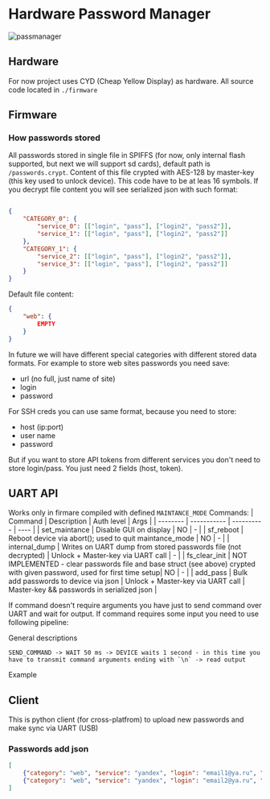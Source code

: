 # Hardware Password Manager

![passmanager](https://github.com/user-attachments/assets/01ae791b-53bd-465e-a10c-61364f054fff)

## Hardware

For now project uses CYD (Cheap Yellow Display) as hardware. All source code located in `./firmware`

## Firmware

### How passwords stored
All passwords stored in single file in SPIFFS (for now, only internal flash supported, but next we will support sd cards), default path is `/passwords.crypt`. Content of this file crypted with AES-128 by master-key (this key used to unlock device). This code have to be at leas 16 symbols. If you decrypt file content you will see serialized json with such format:

```json

{
    "CATEGORY_0": {
        "service_0": [["login", "pass"], ["login2", "pass2"]],
        "service_1": [["login", "pass"], ["login2", "pass2"]]
    },
    "CATEGORY_1": {
        "service_2": [["login", "pass"], ["login2", "pass2"]],
        "service_3": [["login", "pass"], ["login2", "pass2"]]
    }
}
```

Default file content:

```json
{
    "web": {
        EMPTY
    }
}

```
In future we will have different special categories with different stored data formats. For example to store web sites passwords you need save:

* url (no full, just name of site)
* login
* password

For SSH creds you can use same format, because you need to store:

* host (ip:port)
* user name
* password

But if you want to store API tokens from different services you don't need to store login/pass. You just need 2 fields (host, token). 




## UART API

Works only in firmare compiled with defined `MAINTANCE_MODE`
Commands:
| Command  | Description | Auth level | Args |
| -------- | ----------- | ---------- | ---- |
| set_maintance  | Disable GUI on display | NO | - |
| sf_reboot | Reboot device via abort(); used to quit maintance_mode | NO | - |
| internal_dump | Writes on UART dump from stored passwords file (not decrypted) | Unlock + Master-key via UART call | - |
| fs_clear_init | NOT IMPLEMENTED - clear passwords file and base struct (see above) crypted with given password, used for first time setup| NO | - |
| add_pass | Bulk add passwords to device via json | Unlock + Master-key via UART call | Master-key && passwords in serialized json |


If command doesn't require arguments you have just to send command over UART and wait for output. If command requires some input you need to use following pipeline:

General descriptions

```
SEND_COMMAND -> WAIT 50 ms -> DEVICE waits 1 second - in this time you have to transmit command arguments ending with `\n` -> read output
```

Example



## Client
This is python client (for cross-platfrom) to upload new passwords and make sync via UART (USB)

### Passwords add json
```json
[  
    {"category": "web", "service": "yandex", "login": "email1@ya.ru", "password": "hello1"},
    {"category": "web", "service": "yandex", "login": "email2@ya.ru", "password": "hello2"}
]
```


